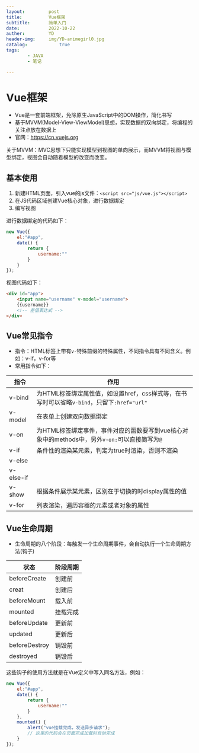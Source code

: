 ```yaml
---
layout:         post
title:          Vue框架
subtitle:       简单入门
date:           2022-10-22
auther:         YD
header-img:     img/YD-animegirl0.jpg
catalog:            true
tags:
        - JAVA
        - 笔记

---
```


# Vue框架

* Vue是一套前端框架，免除原生JavaScript中的DOM操作，简化书写
* 基于MVVM(Model-View-ViewModel)思想，实现数据的双向绑定，将编程的关注点放在数据上
* 官网：https://cn.vuejs.org

关于MVVM：MVC思想下只能实现模型到视图的单向展示，而MVVM将视图与模型绑定，视图会自动随着模型的改变而改变。


## 基本使用

1. 新建HTML页面，引入vue的js文件：`<script src="js/vue.js"></script>`
2. 在JS代码区域创建Vue核心对象，进行数据绑定
3. 编写视图

进行数据绑定的代码如下：
```JavaScript
new Vue({
    el:"#app",
    date() {
        return {
            username:""
        }
    }
});
```

视图代码如下：
```HTML
<div id="app">
    <input name="username" v-model="username">
    {{username}}
    <!-- 差值表达式 -->
</div>
```

## Vue常见指令

* 指令：HTML标签上带有`v-`特殊前缀的特殊属性，不同指令具有不同含义。例如：v-if，v-for等
* 常用指令如下：

|指令|作用|
|---|---|
|v-bind|为HTML标签绑定属性值，如设置href，css样式等，在书写时可以省略`v-bind`，只留下`:href="url"`|
|v-model|在表单上创建双向数据绑定|
|v-on|为HTML标签绑定事件，事件对应的函数要写到vue核心对象中的methods中，另外`v-on:`可以直接简写为`@`|
|v-if|条件性的渲染某元素，判定为true时渲染，否则不渲染|
|v-else|
|v-else-if|
|v-show|根据条件展示某元素，区别在于切换的时display属性的值|
|v-for|列表渲染，遍历容器的元素或者对象的属性|

## Vue生命周期

* 生命周期的八个阶段：每触发一个生命周期事件，会自动执行一个生命周期方法(钩子)

|状态|阶段周期|
|----|-------|
|beforeCreate|创建前|
|creat|创建后|
|beforeMount|载入前|
|mounted|挂载完成|
|beforeUpdate|更新前|
|updated|更新后|
|beforeDestroy|销毁前|
|destroyed|销毁后|

这些钩子的使用方法就是在Vue定义中写入同名方法，例如：

```JavaScript
new Vue({
    el:"#app",
    date() {
        return {
            username:""
        }
    },
    mounted() {
        alert("vue挂载完成，发送异步请求");
        // 这里的代码会在页面完成加载时自动完成
    }
});
```
